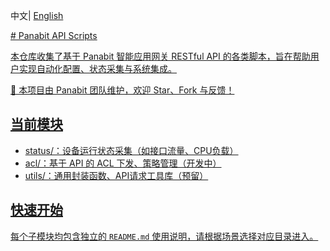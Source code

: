 <p>
中文<a/>| <a href="README.md"> English    
</p>
# Panabit API Scripts

本仓库收集了基于 Panabit 智能应用网关 RESTful API 的各类脚本，旨在帮助用户实现自动化配置、状态采集与系统集成。

📌 本项目由 Panabit 团队维护，欢迎 Star、Fork 与反馈！

## 当前模块

- status/：设备运行状态采集（如接口流量、CPU负载）
- acl/：基于 API 的 ACL 下发、策略管理（开发中）
- utils/：通用封装函数、API请求工具库（预留）

## 快速开始

每个子模块均包含独立的 `README.md` 使用说明，请根据场景选择对应目录进入。    

